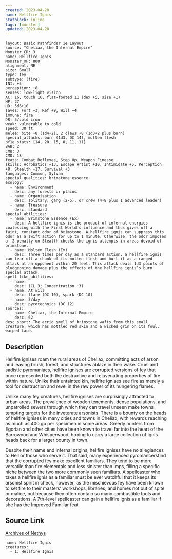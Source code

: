 ```yaml
---
created: 2023-04-28
name: Hellfire Ignis
statblock: inline
tags: [monster]
updated: 2023-04-28
---
```

```statblock
layout: Basic Pathfinder 1e Layout
source: "Cheliax, the Infernal Empire"
Monster_CR: 3
name: Hellfire Ignis
Monster_XP: 800
alignment: NE
size: Small
type: fey
subtype: (fire)
INI: +5
perception: +8
senses: low-light vision
AC: 16, touch 16, flat-footed 11 (dex +5, size +1)
HP: 27
HD: 5d6+10
saves: Fort +3, Ref +9, Will +4
immune: fire
DR: 5/cold iron
weak: vulnerable to cold
speed: 30 ft.
melee: bite +8 (1d4+2), 2 claws +8 (1d3+2 plus burn)
special_attacks: burn (1d3, DC 14), molten flesh
pf1e_stats: [14, 20, 15, 8, 11, 11]
BAB: 2
CMB: 3
CMD: 18
feats: Combat Reflexes, Step Up, Weapon Finesse
skills: Acrobatics +13, Escape Artist +10, Intimidate +5, Perception +8, Stealth +17, Survival +3
languages: Common, Sylvan
special_qualities: brimstone essence
ecology:
  - name: Environment
    desc: any forests or plains
  - name: Organisation
    desc: solitary, gang (2-5), or crew (4-8 plus 1 advanced leader)
  - name: Treasure
    desc: standard
special_abilities:
  - name: Brimstone Essence (Ex)
    desc: A hellfire ignis is the product of infernal energies coalescing with the First World’s influence and thus gives off a faint, constant odor of brimstone. A hellfire ignis can suppress this odor as a swift action for up to 1 minute. Otherwise, the odor imposes a -2 penalty on Stealth checks the ignis attempts in areas devoid of brimstone.
  - name: Molten Flesh (Ex)
    desc: Three times per day as a standard action, a hellfire ignis can tear off a chunk of its molten flesh and hurl it as a ranged attack at an opponent within 20 feet. This attack deals 1d3 points of bludgeoning damage plus the effects of the hellfire ignis’s burn special attack.
spell-like_abilities:
  - name:
    desc: (CL 3; Concentration +3)
  - name: At will
    desc: flare (DC 10), spark (DC 10)
  - name: 3/day
    desc: pyrotechnics (DC 12)
sources:
  - name: Cheliax, the Infernal Empire
    desc: 62
desc_short: The acrid smell of brimstone wafts from this small creature, which has mottled red skin and a wicked grin on its foul, warped face.
```
## Description
Hellfire ignises roam the rural areas of Cheliax, committing acts of arson and leaving brush, forest, and structures ablaze in their wake. Cruel and sadistic pyromaniacs, hellfire ignises are corrupted versions of fey that once represented both the destructive and rejuvenating properties of fire within nature. Unlike their untainted kin, hellfire ignises see fire as merely a tool for destruction and revel in the raw power of its hungering flames.

Unlike many fey creatures, hellfire ignises are surprisingly attracted to urban areas. The prevalence of wooden tenements, dense populations, and unpatrolled sewers through which they can travel unseen make towns tempting targets for the inveterate arsonists. There is a bounty on the heads of hellfire ignises in many cities and towns in Cheliax, with rewards reaching as much as 400 gp per specimen in some areas. Greedy hunters from Egorian and other cities have been known to travel far into the heart of the Barrowood and Whisperwood, hoping to carry a large collection of ignis heads back for a larger bounty in town.

Despite their name and infernal origins, hellfire ignises have no allegiances to Hell or those who serve it. That said, many experienced pyromancersfind that the corrupted fey make excellent familiars. They tend to be more versatile than fire elementals and less sinister than imps, filling a specific niche between the two more commonly seen familiars. A spellcaster who takes a hellfire ignis as a familiar must be ever watchful that it keeps its arsonist spirit in check, however, as the mischievous fey have been known to set fire to their masters’ workshops, libraries, and homes not out of spite or malice, but because they often contain so many combustible tools and decorations. A 7th-level spellcaster can gain a hellfire ignis as a familiar if she has the Improved Familiar feat.
## Source Link
[Archives of Nethys](https://aonprd.com/MonsterDisplay.aspx?ItemName=Hellfire%20Ignis)
```encounter-table
name: Hellfire Ignis
creatures:
  - 1: Hellfire Ignis
```

